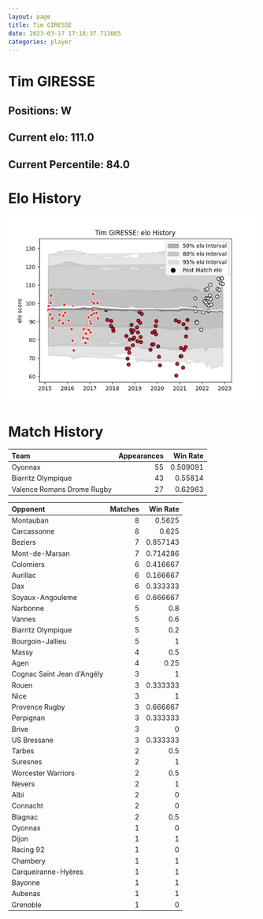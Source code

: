 ```yaml
---  
layout: page  
title: Tim GIRESSE  
date: 2023-03-17 17:18:37.711665  
categories: player  
---
```

# Tim GIRESSE

## Positions: W

## Current elo: 111.0

## Current Percentile: 84.0

# Elo History


![elo history](history_TimGIRESSE.png)
# Match History


| Team                       |   Appearances |   Win Rate |
|:---------------------------|--------------:|-----------:|
| Oyonnax                    |            55 |   0.509091 |
| Biarritz Olympique         |            43 |   0.55814  |
| Valence Romans Drome Rugby |            27 |   0.62963  |

| Opponent                   |   Matches |   Win Rate |
|:---------------------------|----------:|-----------:|
| Montauban                  |         8 |   0.5625   |
| Carcassonne                |         8 |   0.625    |
| Beziers                    |         7 |   0.857143 |
| Mont-de-Marsan             |         7 |   0.714286 |
| Colomiers                  |         6 |   0.416667 |
| Aurillac                   |         6 |   0.166667 |
| Dax                        |         6 |   0.333333 |
| Soyaux-Angouleme           |         6 |   0.666667 |
| Narbonne                   |         5 |   0.8      |
| Vannes                     |         5 |   0.6      |
| Biarritz Olympique         |         5 |   0.2      |
| Bourgoin-Jallieu           |         5 |   1        |
| Massy                      |         4 |   0.5      |
| Agen                       |         4 |   0.25     |
| Cognac Saint Jean d'Angély |         3 |   1        |
| Rouen                      |         3 |   0.333333 |
| Nice                       |         3 |   1        |
| Provence Rugby             |         3 |   0.666667 |
| Perpignan                  |         3 |   0.333333 |
| Brive                      |         3 |   0        |
| US Bressane                |         3 |   0.333333 |
| Tarbes                     |         2 |   0.5      |
| Suresnes                   |         2 |   1        |
| Worcester Warriors         |         2 |   0.5      |
| Nevers                     |         2 |   1        |
| Albi                       |         2 |   0        |
| Connacht                   |         2 |   0        |
| Blagnac                    |         2 |   0.5      |
| Oyonnax                    |         1 |   0        |
| Dijon                      |         1 |   1        |
| Racing 92                  |         1 |   0        |
| Chambery                   |         1 |   1        |
| Carqueiranne-Hyères        |         1 |   1        |
| Bayonne                    |         1 |   1        |
| Aubenas                    |         1 |   1        |
| Grenoble                   |         1 |   0        |
